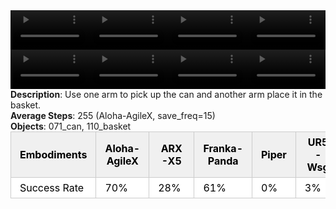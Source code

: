 <!DOCTYPE html>
<html lang="en">
<body>
    <div style="display: flex;">
        <video src="./task_video_clean/place_can_basket/aloha-agilex_head.mp4" controls loop muted autoplay style="width: 25%;"></video>
        <video src="./task_video_clean/place_can_basket/franka-panda_head.mp4" controls loop muted autoplay style="width: 25%;"></video>
        <video src="./task_video_clean/place_can_basket/ARX-X5_head.mp4" controls loop muted autoplay style="width: 25%;"></video>
        <video src="./task_video_clean/place_can_basket/ur5-wsg_head.mp4" controls loop muted autoplay style="width: 25%;"></video>
    </div>
    <div style="display: flex;">
        <video src="./task_video_clean/place_can_basket/aloha-agilex_world.mp4" controls loop muted autoplay style="width: 25%;"></video>
        <video src="./task_video_clean/place_can_basket/franka-panda_world.mp4" controls loop muted autoplay style="width: 25%;"></video>
        <video src="./task_video_clean/place_can_basket/ARX-X5_world.mp4" controls loop muted autoplay style="width: 25%;"></video>
        <video src="./task_video_clean/place_can_basket/ur5-wsg_world.mp4" controls loop muted autoplay style="width: 25%;"></video>
    </div>
    <b>Description</b>: Use one arm to pick up the can and another arm place it in the basket.<br>
    <b>Average Steps</b>: 255 (Aloha-AgileX, save_freq=15)<br>
    <b>Objects</b>: 071_can, 110_basket<br>
    <table style="margin:0 auto;border-collapse:collapse;width:auto;min-width:180px;background-color:white;">
        <thead>
            <tr style="background:#f0f0f0;">
                <th style="border:1px solid #ccc;padding:6px 14px;color:black;">Embodiments</th>
                <th style="border:1px solid #ccc;padding:6px 14px;color:black;">Aloha-AgileX</th>
                <th style="border:1px solid #ccc;padding:6px 14px;color:black;">ARX-X5</th>
                <th style="border:1px solid #ccc;padding:6px 14px;color:black;">Franka-Panda</th>
                <th style="border:1px solid #ccc;padding:6px 14px;color:black;">Piper</th>
                <th style="border:1px solid #ccc;padding:6px 14px;color:black;">UR5-Wsg</th>
            </tr>
        </thead>
        <tbody>
            <tr style="background:white;">
                <td style="border:1px solid #ccc;padding:6px 14px;color:black;">Success Rate</td>
                <td style="border:1px solid #ccc;padding:6px 14px;color:black;">70%</td>
                <td style="border:1px solid #ccc;padding:6px 14px;color:black;">28%</td>
                <td style="border:1px solid #ccc;padding:6px 14px;color:black;">61%</td>
                <td style="border:1px solid #ccc;padding:6px 14px;color:black;">0%</td>
                <td style="border:1px solid #ccc;padding:6px 14px;color:black;">3%</td>
            </tr>
        </tbody>
    </table>
</body>
</html>
